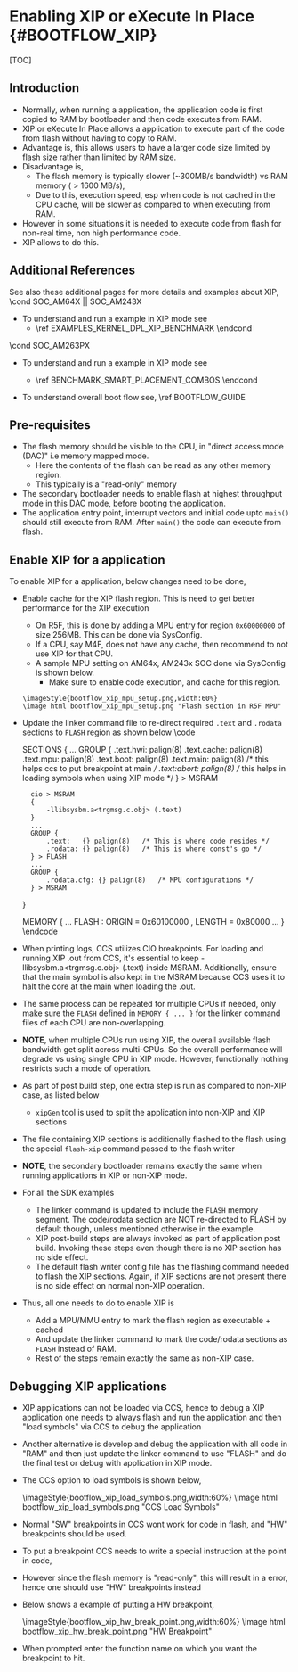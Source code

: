 # Enabling XIP or eXecute In Place {#BOOTFLOW_XIP}

[TOC]

## Introduction

- Normally, when running a application, the application code is first copied to RAM by bootloader and then code executes from RAM.
- XIP or eXecute In Place allows a application to execute part of the code from flash without having to copy to RAM.
- Advantage is, this allows users to have a larger code size limited by flash size rather than limited by RAM size.
- Disadvantage is,
  - The flash memory is typically slower (~300MB/s bandwidth) vs RAM memory ( > 1600 MB/s),
  - Due to this, execution speed, esp when code is not cached in the CPU cache, will be slower as compared to when executing from RAM.
- However in some situations it is needed to execute code from flash for non-real time, non high performance code.
- XIP allows to do this.

## Additional References

See also these additional pages for more details and examples about XIP,
\cond SOC_AM64X || SOC_AM243X
- To understand and run a example in XIP mode see
  - \ref EXAMPLES_KERNEL_DPL_XIP_BENCHMARK
\endcond

\cond SOC_AM263PX
- To understand and run a example in XIP mode see
  - \ref BENCHMARK_SMART_PLACEMENT_COMBOS
\endcond

- To understand overall boot flow see, \ref BOOTFLOW_GUIDE

## Pre-requisites

- The flash memory should be visible to the CPU, in "direct access mode (DAC)" i.e memory mapped mode.
  - Here the contents of the flash can be read as any other memory region.
  - This typically is a "read-only" memory
- The secondary bootloader needs to enable flash at highest throughput mode in this DAC mode, before booting the application.
- The application entry point, interrupt vectors and initial code upto `main()` should still execute from RAM.
  After `main()` the code can execute from flash.

## Enable XIP for a application

To enable XIP for a application, below changes need to be done,

- Enable cache for the XIP flash region. This is need to get better performance for the XIP execution
     - On R5F, this is done by adding a MPU entry for region `0x60000000` of size 256MB. This can be done via SysConfig.
     - If a CPU, say M4F, does not have any cache, then recommend to not use XIP for that CPU.
     - A sample MPU setting on AM64x, AM243x SOC done via SysConfig is shown below.
       - Make sure to enable code execution, and cache for this region.

      \imageStyle{bootflow_xip_mpu_setup.png,width:60%}
      \image html bootflow_xip_mpu_setup.png "Flash section in R5F MPU"

- Update the linker command file to re-direct required `.text` and `.rodata` sections to `FLASH` region as shown below
    \code

    SECTIONS {
        ...
        GROUP {
            .text.hwi: palign(8)
            .text.cache: palign(8)
            .text.mpu: palign(8)
            .text.boot: palign(8)
            .text.main: palign(8) /*  this helps ccs to put breakpoint at main */
            .text:abort: palign(8) /* this helps in loading symbols when using XIP mode */
        } > MSRAM

        cio > MSRAM
        {
            -llibsysbm.a<trgmsg.c.obj> (.text)
        }
        ...
        GROUP {
            .text:   {} palign(8)   /* This is where code resides */
            .rodata: {} palign(8)   /* This is where const's go */
        } > FLASH
        ...
        GROUP {
            .rodata.cfg: {} palign(8)   /* MPU configurations */
        } > MSRAM
    }

    MEMORY
    {
        ...
        FLASH     : ORIGIN = 0x60100000 , LENGTH = 0x80000
        ...
    }
    \endcode

- When printing logs, CCS utilizes CIO breakpoints. For loading and running XIP .out from CCS, it's essential to keep -llibsysbm.a<trgmsg.c.obj> (.text) inside MSRAM. Additionally, ensure that the main symbol is also kept in the MSRAM because CCS uses it to halt the core at the main when loading the .out.

- The same process can be repeated for multiple CPUs if needed, only make sure the `FLASH` defined in `MEMORY { ... }` for the
  linker command files of each CPU are non-overlapping.

- **NOTE**, when multiple CPUs run using XIP, the overall available flash bandwidth get split across multi-CPUs. So
  the overall performance will degrade vs using single CPU in XIP mode. However, functionally nothing restricts such a mode of operation.

- As part of post build step, one extra step is run as compared to non-XIP case, as listed below
  - `xipGen` tool is used to split the application into non-XIP and XIP sections

- The file containing XIP sections is additionally flashed to the flash using the special `flash-xip` command passed to the flash writer

- **NOTE**, the secondary bootloader remains exactly the same when running applications in XIP or non-XIP mode.

- For all the SDK examples
  - The linker command is updated to include the `FLASH` memory segment. The code/rodata section are NOT re-directed to FLASH by default though, unless mentioned otherwise in the example.
  - XIP post-build steps are always invoked as part of application post build. Invoking these steps even though there is no XIP section has no side effect.
  - The default flash writer config file has the flashing command needed to flash the XIP sections. Again, if XIP sections are not present there is no side effect on normal non-XIP operation.

- Thus, all one needs to do to enable XIP is
  - Add a MPU/MMU entry to mark the flash region as executable + cached
  - And update the linker command to mark the code/rodata sections as `FLASH` instead of RAM.
  - Rest of the steps remain exactly the same as non-XIP case.

## Debugging XIP applications

- XIP applications can not be loaded via CCS, hence to debug a XIP application one needs to always flash and run the application
  and then "load symbols" via CCS to debug the application

- Another alternative is develop and debug the application with all code in "RAM" and then just update the linker command to use "FLASH"
  and do the final test or debug with application in XIP mode.

- The CCS option to load symbols is shown below,

    \imageStyle{bootflow_xip_load_symbols.png,width:60%}
    \image html bootflow_xip_load_symbols.png "CCS Load Symbols"

- Normal "SW" breakpoints in CCS wont work for code in flash, and "HW" breakpoints should be used.
 - To put a breakpoint CCS needs to write a special instruction at the point in code,
 - However since the flash memory is "read-only", this will result in a error, hence one should use "HW" breakpoints instead

- Below shows a example of putting a HW breakpoint,

    \imageStyle{bootflow_xip_hw_break_point.png,width:60%}
    \image html bootflow_xip_hw_break_point.png "HW Breakpoint"

- When prompted enter the function name on which you want the breakpoint to hit.




